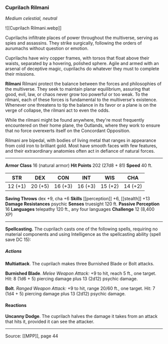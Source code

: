 ### Cuprilach Rilmani
_Medium celestial, neutral_

![[Cuprilach Rilmani.webp]]

Cuprilachs infiltrate places of power throughout the multiverse, serving as spies and assassins. They strike surgically, following the orders of aurumachs without question or emotion.

Cuprilachs have wiry copper frames, with torsos that float above their waists, separated by a hovering, polished sphere. Agile and armed with an arsenal of deceptive magic, cuprilachs do whatever they must to complete their missions.


**Rilmani** Rilmani protect the balance between the forces and philosophies of the multiverse. They seek to maintain planar equilibrium, assuring that good, evil, law, or chaos never grow too powerful or too weak. To the rilmani, each of these forces is fundamental to the multiverse's existence. Whenever one threatens to tip the balance in its favor or a plane is on the verge of collapse, the rilmani act to even the odds.

While the rilmani might be found anywhere, they're most frequently encountered on their home plane, the Outlands, where they work to ensure that no force overexerts itself on the Concordant Opposition.

Rilmani are bipedal, with bodies of living metal that ranges in appearance from cold iron to brilliant gold. Most have smooth faces with few features, and their extraordinary anatomies often act in defiance of natural forces.





---

**Armor Class** 16 (natural armor)
**Hit Points** 202 (27d8 + 81)
**Speed** 40 ft.

| STR     | DEX     | CON     | INT     | WIS     | CHA     |
|---------|---------|---------|---------|---------|---------|
| 12 (+1) | 20 (+5) | 16 (+3) | 16 (+3) | 15 (+2) | 14 (+2) |

**Saving Throws** dex +9, cha +6
**Skills** [[perception]] +6, [[stealth]] +13
**Damage Resistances** psychic
**Senses** truesight 120 ft.
**Passive Perception** 16
**Languages** telepathy 120 ft., any four languages
**Challenge** 12 (8,400 XP)

---

**Spellcasting.** The cuprilach casts one of the following spells, requiring no material components and using Intelligence as the spellcasting ability (spell save DC 15):

##### Actions
**Multiattack**. The cuprilach makes three Burnished Blade or Bolt attacks.

**Burnished Blade**. _Melee Weapon Attack:_ +9 to hit, reach 5 ft., one target. Hit: 8 (1d6 + 5) piercing damage plus 13 (2d12) psychic damage.

**Bolt**. _Ranged Weapon Attack:_ +9 to hit, range 20/60 ft., one target. Hit: 7 (1d4 + 5) piercing damage plus 13 (2d12) psychic damage.

#### Reactions
**Uncanny Dodge**. The cuprilach halves the damage it takes from an attack that hits it, provided it can see the attacker.


---

Source: [[MPP]], page 44